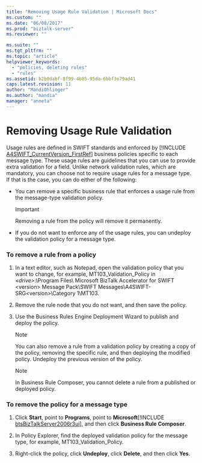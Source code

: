 ```yaml
---
title: "Removing Usage Rule Validation | Microsoft Docs"
ms.custom: ""
ms.date: "06/08/2017"
ms.prod: "biztalk-server"
ms.reviewer: ""

ms.suite: ""
ms.tgt_pltfrm: ""
ms.topic: "article"
helpviewer_keywords: 
  - "policies, deleting rules"
  - "rules"
ms.assetid: b2b0dabf-8f99-4b85-95da-6bbf3e79ad41
caps.latest.revision: 11
author: "MandiOhlinger"
ms.author: "mandia"
manager: "anneta"
---
```

# Removing Usage Rule Validation
Usage rules are defined in SWIFT standards and enforced by [!INCLUDE [A4SWIFT_CurrentVersion_FirstRef](../../includes/a4swift-currentversion-firstref-md.md)] business policies specific to each message type. These usage rules are guidelines that you can use to provide extra validation for a field. Unlike network validation rules, which are mandatory, you can choose not to require usage rules for a message type. If that is the case, you can do either of the following:  

-   You can remove a specific business rule that enforces a usage rule from the message-type validation policy.  

    > [!IMPORTANT]
    >  Removing a rule from the policy will remove it permanently.  

-   If you do not want to enforce any of the usage rules, you can undeploy the validation policy for a message type.  

### To remove a rule from a policy  

1.  In a text editor, such as Notepad, open the validation policy that you want to change, for example, MT103_Validation_Policy in *\<drive\>*:\Program Files\ Microsoft BizTalk Accelerator for SWIFT \<version\> Message Pack\SWIFT Messages\A4SWIFT-SRG\<version\>\Category 1\MT103.  

2.  Remove the rule node that you do not want, and then save the policy.  

3.  Use the Business Rules Engine Deployment Wizard to publish and deploy the policy.  

    > [!NOTE]
    >  You can also remove a rule from a validation policy by creating a copy of the policy, removing the specific rule, and then deploying the modified policy. Undeploy the previous version of the policy.  

    > [!NOTE]
    >  In Business Rule Composer, you cannot delete a rule from a published or deployed policy.  

### To remove the policy for a message type  

1. Click <strong>Start</strong>, point to <strong>Programs</strong>, point to <strong>Microsoft</strong>[!INCLUDE [btsBizTalkServer2006r3ui](../../includes/btsbiztalkserver2006r3ui-md.md)], and then click <strong>Business Rule Composer</strong>.  

2. In Policy Explorer, find the deployed validation policy for the message type, for example, MT103_Validation_Policy.  

3. Right-click the policy, click **Undeploy**, click **Delete**, and then click **Yes**.
